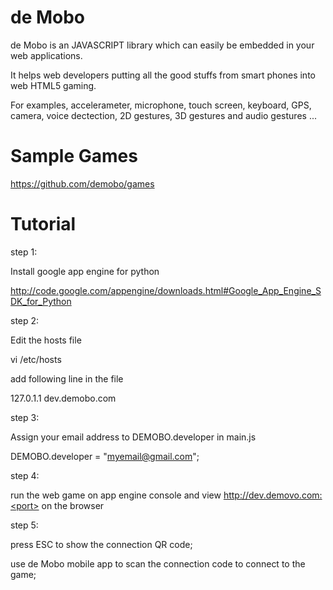 # de Mobo
de Mobo is an JAVASCRIPT library which can easily be embedded in your web applications.

It helps web developers putting all the good stuffs from smart phones into web HTML5 gaming.

For examples, accelerameter, microphone, touch screen, keyboard, GPS, camera, voice dectection, 
2D gestures, 3D gestures and audio gestures ... 


# Sample Games
https://github.com/demobo/games


# Tutorial
step 1:

Install google app engine for python

http://code.google.com/appengine/downloads.html#Google_App_Engine_SDK_for_Python


step 2:

Edit the hosts file

vi /etc/hosts

add following line in the file

127.0.1.1 dev.demobo.com


step 3:

Assign your email address to DEMOBO.developer in main.js

DEMOBO.developer = "myemail@gmail.com";


step 4:

run the web game on app engine console and view http://dev.demovo.com:<port> on the browser


step 5:

press ESC to show the connection QR code;

use de Mobo mobile app to scan the connection code to connect to the game;